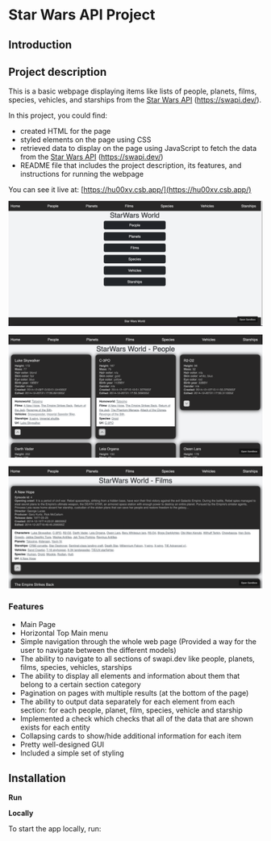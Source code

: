 # **Star Wars API Project**

## **Introduction**

## **Project description**

This is a basic webpage displaying items like lists of people, planets, films, species, vehicles, and starships from the [Star Wars API](https://swapi.dev/api/) (https://swapi.dev/). 

In this project, you could find:

* created HTML for the page
* styled elements on the page using CSS
* retrieved data to display on the page using JavaScript to fetch the data from the [Star Wars API](https://swapi.dev/api/) (https://swapi.dev/)
* README file that includes the project description, its features, and instructions for running the webpage

You can see it live at: [https://hu00xv.csb.app/](https://hu00xv.csb.app/)

![alt_text](images/image1.png "image_tooltip")

![alt_text](images/image2.png "image_tooltip")

![alt_text](images/image3.png "image_tooltip")

### **Features**

* Main Page
* Horizontal Top Main menu
* Simple navigation through the whole web page (Provided a way for the user to navigate between the different models)
* The ability to navigate to all sections of swapi.dev like people, planets, films, species, vehicles, starships 
* The ability to display all elements and information about them that belong to a certain section category 
* Pagination on pages with multiple results (at the bottom of the page)
* The ability to output data separately for each element from each section: for each people, planet, film, species, vehicle and starship
* Implemented a check which checks that all of the data that are shown exists for each entity
* Collapsing cards to show/hide additional information for each item
* Pretty well-designed GUI
* Included a simple set of styling 

## **Installation**

**Run**

**Locally**

To start the app locally, run:
